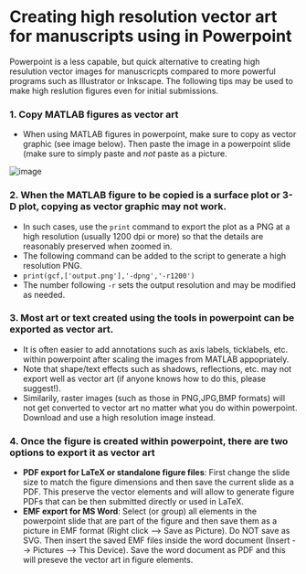 # Creating high resolution vector art for manuscripts using in Powerpoint 

Powerpoint is a less capable, but quick alternative to creating high resulution vector images for manuscricpts compared to more powerful programs such as Illustrator or Inkscape. The following tips may be used to make high reslution figures even for initial submissions.
 
### 1. Copy MATLAB figures as vector art
- When using MATLAB figures in powerpoint, make sure to copy as vector graphic (see image below). Then paste the image in a powerpoint slide (make sure to simply paste and *not* paste as a picture.

![image](https://user-images.githubusercontent.com/79334732/148457080-57d493f0-55ed-4f35-951a-2b0cf1f9bef5.png)

### 2. When the MATLAB figure to be copied is a surface plot or 3-D plot, copying as vector graphic may not work. 
- In such cases, use the `print` command to export the plot as a PNG at a high resolution (usually 1200 dpi or more) so that the details are reasonably preserved when zoomed in. 
- The following command can be added to the script to generate a high resolution PNG.
- `print(gcf,['output.png'],'-dpng','-r1200')`
- The number following `-r` sets the output resolution and may be modified as needed.
  
### 3. Most art or text created using the tools in powerpoint can be exported as vector art. 
- It is often easier to add annotations such as axis labels, ticklabels, etc. within powerpoint after scaling the images from MATLAB appopriately.
- Note that shape/text effects such as shadows, reflections, etc. may not export well as vector art (if anyone knows how to do this, please suggest!).
- Similarily, raster images (such as those in PNG,JPG,BMP formats) will not get converted to vector art no matter what you do within powerpoint. Download and use a high resolution image instead.

### 4. Once the figure is created within powerpoint, there are two options to export it as vector art
- **PDF export for LaTeX or standalone figure files**: First change the slide size to match the figure dimensions and then save the current slide as a PDF. This preserve the vector elements and will allow to generate figure PDFs that can be then submitted directly or used in LaTeX.
- **EMF export for MS Word**: Select (or group) all elements in the powerpoint slide that are part of the figure and then save them as a picture in EMF format (Right click --> Save as Picture). Do NOT save as SVG. Then insert the saved EMF files inside the word document (Insert --> Pictures --> This Device). Save the word document as PDF and this will preseve the vector art in figure elements.

